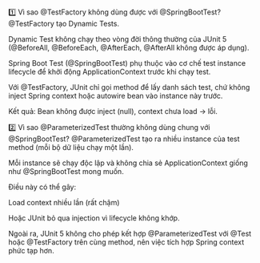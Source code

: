 1️⃣ Vì sao @TestFactory không dùng được với @SpringBootTest?
@TestFactory tạo Dynamic Tests.

Dynamic Test không chạy theo vòng đời thông thường của JUnit 5 (@BeforeAll, @BeforeEach, @AfterEach, @AfterAll không được áp dụng).

Spring Boot Test (@SpringBootTest) phụ thuộc vào cơ chế test instance lifecycle để khởi động ApplicationContext trước khi chạy test.

Với @TestFactory, JUnit chỉ gọi method để lấy danh sách test, chứ không inject Spring context hoặc autowire bean vào instance này trước.

Kết quả: Bean không được inject (null), context chưa load → lỗi.

2️⃣ Vì sao @ParameterizedTest thường không dùng chung với @SpringBootTest?
@ParameterizedTest tạo ra nhiều instance của test method (mỗi bộ dữ liệu chạy một lần).

Mỗi instance sẽ chạy độc lập và không chia sẻ ApplicationContext giống như @SpringBootTest mong muốn.

Điều này có thể gây:

Load context nhiều lần (rất chậm)

Hoặc JUnit bỏ qua injection vì lifecycle không khớp.

Ngoài ra, JUnit 5 không cho phép kết hợp @ParameterizedTest với @Test hoặc @TestFactory trên cùng method, nên việc tích hợp Spring context phức tạp hơn.


